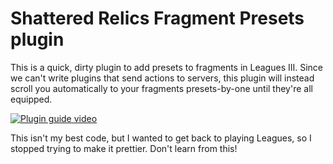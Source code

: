 # Shattered Relics Fragment Presets plugin

This is a quick, dirty plugin to add presets to fragments in Leagues III. Since we can't write plugins that send actions to servers, this plugin will instead scroll you automatically to your fragments presets-by-one until they're all equipped.

[![Plugin guide video](http://img.youtube.com/vi/HBbKZbDsXio/0.jpg)](http://www.youtube.com/watch?v=HBbKZbDsXio "Plugin guide video")

This isn't my best code, but I wanted to get back to playing Leagues, so I stopped trying to make it prettier. Don't learn from this!
